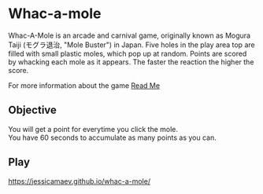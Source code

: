 # Whac-a-mole

Whac-A-Mole is an arcade and carnival game, originally known as Mogura Taiji (モグラ退治, "Mole Buster") in Japan. Five holes in the play area top are filled with small plastic moles, which pop up at random. Points are scored by whacking each mole as it appears. The faster the reaction the higher the score.

For more information about the game <a href="https://en.wikipedia.org/wiki/Whac-A-Mole"> Read Me</a>

## Objective

You will get a point for everytime you click the mole. <br>
You have 60 seconds to accumulate as many points as you can.

## Play 

https://jessicamaev.github.io/whac-a-mole/

